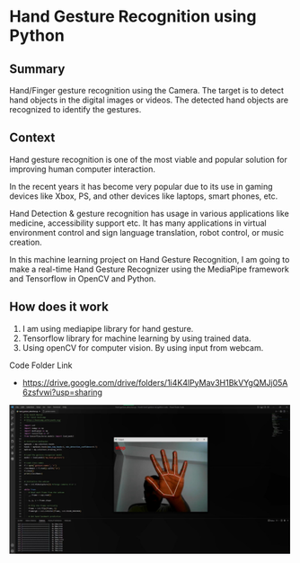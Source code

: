 # Hand Gesture Recognition using Python




## Summary
Hand/Finger gesture recognition using the Camera. The target is to detect hand objects in the digital images or videos. The detected hand objects are recognized to identify the gestures.



## Context
Hand gesture recognition is one of the most viable and popular solution for improving human computer interaction. 

In the recent years it has become very popular due to its use in gaming devices like Xbox, PS, and other devices like laptops, smart phones, etc. 

Hand Detection & gesture recognition has usage in various applications like medicine, accessibility support etc. It has many applications in virtual environment control and sign language translation, robot control, or music creation.

In this machine learning project on Hand Gesture Recognition, I am going to make a real-time Hand Gesture Recognizer using the MediaPipe framework and Tensorflow in OpenCV and Python.

## How does it work
1. I am using mediapipe library for hand gesture. 
2. Tensorflow library for machine learning by using trained data.
3. Using openCV for computer vision. By using input from webcam.




Code Folder Link
- https://drive.google.com/drive/folders/1i4K4lPyMav3H1BkVYgQMJj05A6zsfvwi?usp=sharing




<div id="header" align="left">
  <a href="https://github.com/kunsh13">
  <img src="Hand Gesture Recognition/hand_gesture.jpg" width="500"/>
  </a>
</div>
